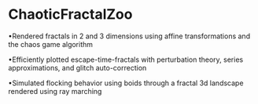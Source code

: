 # ChaoticFractalZoo

•Rendered fractals in 2 and 3 dimensions using affine transformations and the chaos game algorithm

•Efficiently plotted escape-time-fractals with perturbation theory, series approximations, and glitch auto-correction

•Simulated flocking behavior using boids through a fractal 3d landscape rendered using ray marching
